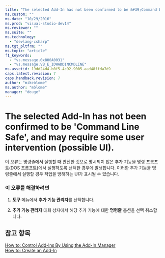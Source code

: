 ```yaml
---
title: "The selected Add-In has not been confirmed to be &#39;Command Line Safe&#39;, and may require some user intervention (possible UI). | Microsoft Docs"
ms.custom: ""
ms.date: "10/29/2016"
ms.prod: "visual-studio-dev14"
ms.reviewer: ""
ms.suite: ""
ms.technology: 
  - "devlang-csharp"
ms.tgt_pltfrm: ""
ms.topic: "article"
f1_keywords: 
  - "vs.message.0x800A0031"
  - "vs.message.VB_E_IDWADDINCMDLINE"
ms.assetid: 19dd24d4-b0f5-4c92-9005-aad48ffda7d9
caps.latest.revision: 7
caps.handback.revision: 7
author: "mikeblome"
ms.author: "mblome"
manager: "douge"
---
```

# The selected Add-In has not been confirmed to be &#39;Command Line Safe&#39;, and may require some user intervention (possible UI).
이 오류는 명령줄에서 실행할 때 안전한 것으로 명시되지 않은 추가 기능을 명령 프롬프트\(DOS 프롬프트\)에서 실행하도록 선택한 경우에 발생합니다.  이러한 추가 기능을 명령줄에서 실행할 경우 작업을 방해하는 UI가 표시될 수 있습니다.  
  
### 이 오류를 해결하려면  
  
1.  **도구** 메뉴에서 **추가 기능 관리자**를 선택합니다.  
  
2.  **추가 기능 관리자** 대화 상자에서 해당 추가 기능에 대한 **명령줄** 옵션을 선택 취소합니다.  
  
## 참고 항목  
 [How to: Control Add\-Ins By Using the Add\-In Manager](../Topic/How%20to:%20Control%20Add-Ins%20By%20Using%20the%20Add-In%20Manager.md)   
 [How to: Create an Add\-In](../Topic/How%20to:%20Create%20an%20Add-In.md)